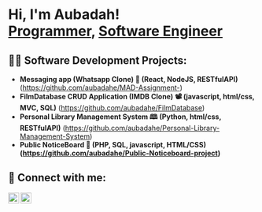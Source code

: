 <h1>Hi, I'm Aubadah! <br/><a href="https://github.com/aubadahe">Programmer</a>, <a href="https://www.linkedin.com/in/aubadah-elfitouri-b6b32723a/">Software Engineer</a>

<h2>👨‍💻 Software Development Projects:</h2>

- <b>Messaging app (Whatsapp Clone) 💬 (React, NodeJS, RESTfulAPI)</b> (https://github.com/aubadahe/MAD-Assignment-)
- <b>FilmDatabase CRUD Application (IMDB Clone) 📽️ (javascript, html/css, MVC, SQL)</b> (https://github.com/aubadahe/FilmDatabase)
- <b>Personal Library Management System 🕮 (Python, html/css, RESTfulAPI)</b> (https://github.com/aubadahe/Personal-Library-Management-System)
- <b>Public NoticeBoard 📝 (PHP, SQL, javascript, HTML/CSS) (https://github.com/aubadahe/Public-Noticeboard-project)

<h2> 🤳 Connect with me:</h2>

[<img align="left" alt="AubadahElfitouri | Twitter" width="22px" src="https://cdn.jsdelivr.net/npm/simple-icons@v3/icons/twitter.svg" />][twitter]
[<img align="left" alt="AubadahElfitouri | LinkedIn" width="22px" src="https://cdn.jsdelivr.net/npm/simple-icons@v3/icons/linkedin.svg" />][linkedin]


[twitter]: https://twitter.com/aubadahe
[linkedin]: https://www.linkedin.com/in/aubadah-elfitouri-b6b32723a/

<!--


Here are some ideas to get you started:

- 🔭 I’m currently working on ...
- 🌱 I’m currently learning ...
- 👯 I’m looking to collaborate on ...
- 🤔 I’m looking for help with ...
- 💬 Ask me about ...
- 📫 How to reach me: ...
- 😄 Pronouns: ...
- ⚡ Fun fact: ...
-->
<!--
**aubadahe/aubadahe** is a ✨ _special_ ✨ repository because its `README.md` (this file) appears on your GitHub profile.

Here are some ideas to get you started:

- 🔭 I’m currently working on ...
- 🌱 I’m currently learning ...
- 👯 I’m looking to collaborate on ...
- 🤔 I’m looking for help with ...
- 💬 Ask me about ...
- 📫 How to reach me: ...
- 😄 Pronouns: ...
- ⚡ Fun fact: ...
-->
